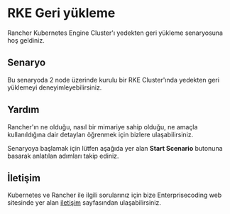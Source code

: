 
# RKE Geri yükleme

Rancher Kubernetes Engine Cluster'ı yedekten geri yükleme senaryosuna hoş geldiniz.

## Senaryo

Bu senaryoda 2 node üzerinde kurulu bir RKE Cluster'ında yedekten geri yüklemeyi deneyimleyebilirsiniz.

## Yardım

Rancher'ın ne olduğu, nasıl bir mimariye sahip olduğu, ne amaçla kullanıldığına dair detayları öğrenmek için bizlere ulaşabilirsiniz.

Senaryoya başlamak için lütfen aşağıda yer alan **Start Scenario** butonuna basarak anlatılan adımları takip ediniz.

## İletişim

Kubernetes ve Rancher ile ilgili sorularınız için bize Enterprisecoding web sitesinde yer alan [iletişim](https://enterprisecoding.com/iletisim/) sayfasından ulaşabilirsiniz.
